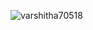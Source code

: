 <p align="left"> <img src="https://komarev.com/ghpvc/?username=your-username&label=Profile%20views&color=0e75b6&style=flat" alt="varshitha70518" /> </p>
